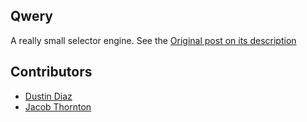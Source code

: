 Qwery
-----
A really small selector engine. See the [Original post on its description](http://dustindiaz.com/qwery)

Contributors
-------
  * [Dustin Diaz](https://github.com/polvero)
  * [Jacob Thornton](https://github.com/jacobthornton)

